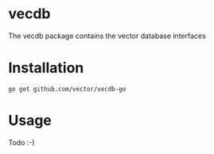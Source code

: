 # vecdb

The vecdb package contains the vector database interfaces

# Installation

`go get github.com/vector/vecdb-go`

# Usage

Todo :-)
